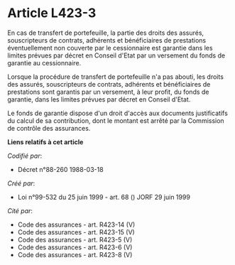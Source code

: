 # Article L423-3

En cas de transfert de portefeuille, la partie des droits des assurés, souscripteurs de contrats, adhérents et bénéficiaires
de prestations éventuellement non couverte par le cessionnaire est garantie dans les limites prévues par décret en Conseil
d'Etat par un versement du fonds de garantie au cessionnaire.

Lorsque la procédure de transfert de portefeuille n'a pas abouti, les droits des assurés, souscripteurs de contrats,
adhérents et bénéficiaires de prestations sont garantis par un versement, à leur profit, du fonds de garantie, dans les
limites prévues par décret en Conseil d'Etat.

Le fonds de garantie dispose d'un droit d'accès aux documents justificatifs du calcul de sa contribution, dont le montant est
arrêté par la Commission de contrôle des assurances.

**Liens relatifs à cet article**

_Codifié par_:

  - Décret n°88-260 1988-03-18

_Créé par_:

  - Loi n°99-532 du 25 juin 1999 - art. 68 () JORF 29 juin 1999

_Cité par_:

  - Code des assurances - art. R423-14 (V)
  - Code des assurances - art. R423-15 (V)
  - Code des assurances - art. R423-5 (V)
  - Code des assurances - art. R423-6 (V)
  - Code des assurances - art. R423-8 (V)
